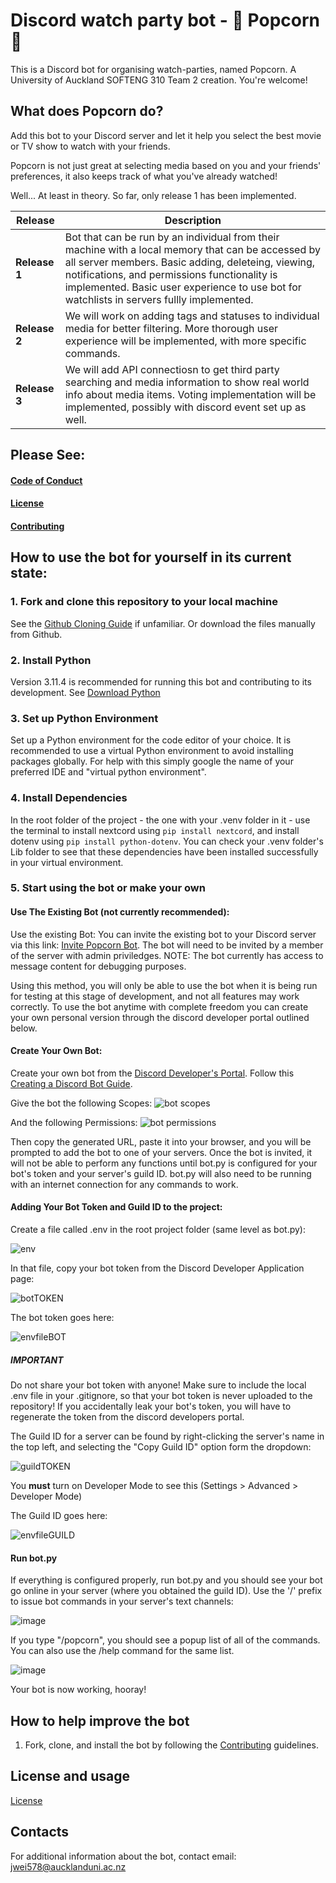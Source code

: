 # Discord watch party bot - 🍿 Popcorn 🍿
This is a Discord bot for organising watch-parties, named Popcorn. A University of Auckland SOFTENG 310 Team 2 creation. You're welcome!

## What does Popcorn do?
Add this bot to your Discord server and let it help you select the best movie or TV show to watch with your friends.

Popcorn is not just great at selecting media based on you and your friends' preferences, it also keeps track of what you've already watched!

Well... At least in theory. So far, only release 1 has been implemented.

| Release | Description |
| --- | --- |
| **Release 1** | Bot that can be run by an individual from their machine with a local memory that can be accessed by all server members. Basic adding, deleteing, viewing, notifications, and permissions functionality is implemented. Basic user experience to use bot for watchlists in servers fullly implemented. |
| **Release 2** | We will work on adding tags and statuses to individual media for better filtering. More thorough user experience will be implemented, with more specific commands. |
| **Release 3** | We will add API connectiosn to get third party searching and media information to show real world info about media items. Voting implementation will be implemented, possibly with discord event set up as well. |

## Please See:
#### [Code of Conduct](CODE_OF_CONDUCT.md)
#### [License](LICENSE)
#### [Contributing](CONTRIBUTING.md)

## How to use the bot for yourself in its current state:

### 1. Fork and clone this repository to your local machine
See the [Github Cloning Guide](https://docs.github.com/en/repositories/creating-and-managing-repositories/cloning-a-repository) if unfamiliar. Or download the files manually from Github.
### 2. Install Python
Version 3.11.4 is recommended for running this bot and contributing to its development. See [Download Python](https://www.python.org/downloads/)
### 3. Set up Python Environment
Set up a Python environment for the code editor of your choice. It is recommended to use a virtual Python environment to avoid installing packages globally. For help with this simply google the name of your preferred IDE and "virtual python environment".
### 4. Install Dependencies
In the root folder of the project - the one with your .venv folder in it - use the terminal to install nextcord using `pip install nextcord`, and install dotenv using `pip install python-dotenv`. You can check your .venv folder's Lib folder to see that these dependencies have been installed successfully in your virtual environment.
### 5. Start using the bot or make your own
#### Use The Existing Bot (not currently recommended):
Use the existing Bot: You can invite the existing bot to your Discord server via this link: [Invite Popcorn Bot](https://discord.com/api/oauth2/authorize?client_id=1138633131432366194&permissions=18685255740480&scope=bot%20applications.commands). The bot will need to be invited by a member of the server with admin priviledges. NOTE: The bot currently has access to message content for debugging purposes.

Using this method, you will only be able to use the bot when it is being run for testing at this stage of development, and not all features may work correctly. To use the bot anytime with complete freedom you can create your own personal version through the discord developer portal outlined below.
#### Create Your Own Bot:
Create your own bot from the [Discord Developer's Portal](https://discord.com/developers/docs/intro). Follow this [Creating a Discord Bot Guide](https://www.ionos.com/digitalguide/server/know-how/creating-discord-bot/).

Give the bot the following Scopes:
![bot scopes](https://github.com/mattysteves/discord-watch-party-bot/assets/39393161/1d23b1c5-4095-44a7-9877-ccd746bed773)

And the following Permissions:
![bot permissions](https://github.com/mattysteves/discord-watch-party-bot/assets/39393161/b84481a3-8be4-4d19-a8ed-2e79128e3352)

Then copy the generated URL, paste it into your browser, and you will be prompted to add the bot to one of your servers. Once the bot is invited, it will not be able to perform any functions until bot.py is configured for your bot's token and your server's guild ID. bot.py will also need to be running with an internet connection for any commands to work.

#### Adding Your Bot Token and Guild ID to the project:
Create a file called .env in the root project folder (same level as bot.py):

![env](https://github.com/mattysteves/discord-watch-party-bot/assets/39393161/e5ea59ca-0fbd-46e3-9bbe-d273094fff6d)

In that file, copy your bot token from the Discord Developer Application page:

![botTOKEN](https://github.com/mattysteves/discord-watch-party-bot/assets/39393161/17c563bc-bf83-45fe-87a4-106d4aafff3e)

The bot token goes here:

![envfileBOT](https://github.com/mattysteves/discord-watch-party-bot/assets/39393161/7725b15e-7f60-4caa-94cf-98b8b22e5407)

##### IMPORTANT
Do not share your bot token with anyone! Make sure to include the local .env file in your .gitignore, so that your bot token is never uploaded to the repository! If you accidentally leak your bot's token, you will have to regenerate the token from the discord developers portal.

The Guild ID for a server can be found by right-clicking the server's name in the top left, and selecting the "Copy Guild ID" option form the dropdown:

![guildTOKEN](https://github.com/mattysteves/discord-watch-party-bot/assets/39393161/6cfcec40-c7be-4363-9614-10b9ad4f3481)

You **must** turn on Developer Mode to see this (Settings > Advanced > Developer Mode)

The Guild ID goes here:

![envfileGUILD](https://github.com/mattysteves/discord-watch-party-bot/assets/39393161/7301a59e-144a-46b0-8e05-2dbdbe50833a)

#### Run bot.py
If everything is configured properly, run bot.py and you should see your bot go online in your server (where you obtained the guild ID).
Use the '/' prefix to issue bot commands in your server's text channels:

![image](https://github.com/soft310team2/discord-watch-party-bot/assets/100410646/02d1203e-a723-4a80-87a8-02f46c261b77)

If you type "/popcorn", you should see a popup list of all of the commands. You can also use the /help command for the same list.

![image](https://github.com/soft310team2/discord-watch-party-bot/assets/100410646/e9fa32f7-edf8-4aeb-9432-3db4ac249bee)

Your bot is now working, hooray!

## How to help improve the bot
1. Fork, clone, and install the bot by following the [Contributing](CONTRIBUTING.md) guidelines.

## License and usage
[License](LICENSE)

## Contacts
For additional information about the bot, contact email: jwei578@aucklanduni.ac.nz

